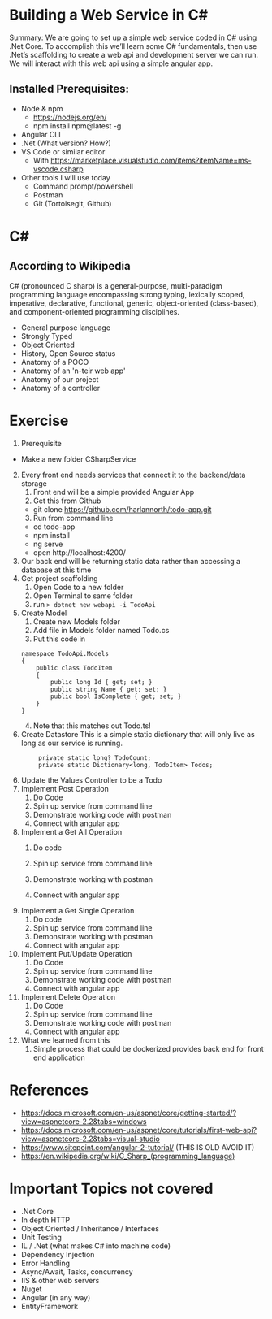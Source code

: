 # Building a Web Service in C# 

Summary: We are going to set up a simple web service coded in C# using .Net Core.  To accomplish this we’ll learn some C# fundamentals, then use .Net’s scaffolding to create a web api and development server we can run.  We will interact with this web api using a simple angular app.

## Installed Prerequisites:
- Node & npm 
    - https://nodejs.org/en/
    - npm install npm@latest -g
- Angular CLI
- .Net (What version? How?)
- VS Code or similar editor
    - With https://marketplace.visualstudio.com/items?itemName=ms-vscode.csharp
- Other tools I will use today
    - Command prompt/powershell
    - Postman
    - Git (Tortoisegit, Github)

# C#
## According to Wikipedia
C# (pronounced C sharp) is a general-purpose, multi-paradigm programming language encompassing strong typing, lexically scoped, imperative, declarative, functional, generic, object-oriented (class-based), and component-oriented programming disciplines.
- General purpose language
- Strongly Typed
- Object Oriented
- History, Open Source status
- Anatomy of a POCO
- Anatomy of an 'n-teir web app'
- Anatomy of our project
- Anatomy of a controller

# Exercise
1. Prerequisite 
- Make a new folder CSharpService

2. Every front end needs services that connect it to the backend/data storage
    1. Front end will be a simple provided Angular App
    2. Get this from Github
    - git clone https://github.com/harlannorth/todo-app.git
    3. Run from command line
    - cd todo-app
    - npm install
    - ng serve
    - open http://localhost:4200/
2. Our back end will be returning static data rather than accessing a database at this time
3. Get project scaffolding
    1. Open Code to a new folder
    2. Open Terminal to same folder
    3. run `> dotnet new webapi -i TodoApi`
4. Create Model
    1. Create new Models folder
    2. Add file in Models folder named Todo.cs
    3. Put this code in 
    ```
    namespace TodoApi.Models
    {
        public class TodoItem
        {
            public long Id { get; set; }
            public string Name { get; set; }
            public bool IsComplete { get; set; }
        }
    }
    ```
    4. Note that this matches out Todo.ts!
5. Create Datastore
This is a simple static dictionary that will only live as long as our service is running.
```
        private static long? TodoCount;
        private static Dictionary<long, TodoItem> Todos;
```
6. Update the Values Controller to be a Todo
7. Implement Post Operation
    1. Do Code
    2. Spin up service from command line
    3.  Demonstrate working code with postman
    4. Connect with angular app
8. Implement a Get All Operation
    1. Do code
    
    2. Spin up service from command line
    3. Demonstrate working with postman
    4. Connect with angular app
9. Implement a Get Single Operation
    1. Do code
    2. Spin up service from command line
    3. Demonstrate working with postman
    4. Connect with angular app
10. Implement Put/Update Operation
    1. Do Code
    2. Spin up service from command line
    3. Demonstrate working code with postman
    4. Connect with angular app
11. Implement Delete Operation
    1. Do Code
    2. Spin up service from command line
    3. Demonstrate working code with postman
    4. Connect with angular app
12. What we learned from this
    1. Simple process that could be dockerized provides back end for front end application
# References
- https://docs.microsoft.com/en-us/aspnet/core/getting-started/?view=aspnetcore-2.2&tabs=windows
- https://docs.microsoft.com/en-us/aspnet/core/tutorials/first-web-api?view=aspnetcore-2.2&tabs=visual-studio
- https://www.sitepoint.com/angular-2-tutorial/  (THIS IS OLD AVOID IT)
- https://en.wikipedia.org/wiki/C_Sharp_(programming_language)
# Important Topics not covered
- .Net Core
- In depth HTTP 
- Object Oriented / Inheritance / Interfaces
- Unit Testing
- IL / .Net (what makes C# into machine code)
- Dependency Injection
- Error Handling
- Async/Await, Tasks, concurrency
- IIS & other web servers
- Nuget
- Angular (in any way)
- EntityFramework

